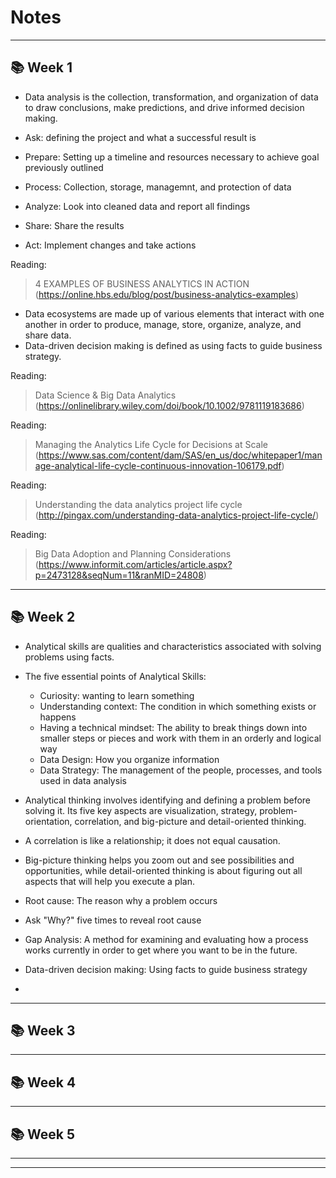 # Notes 
_______________________
## :books: Week 1

- Data analysis is the collection, transformation, and organization of data to draw conclusions, make predictions, and drive informed decision making.

- Ask: defining the project and what a successful result is
- Prepare: Setting up a timeline and resources necessary to achieve goal previously outlined
- Process: Collection, storage, managemnt, and protection of data
- Analyze: Look into cleaned data and report all findings
- Share: Share the results
- Act: Implement changes and take actions

Reading: 

> 4 EXAMPLES OF BUSINESS ANALYTICS IN ACTION (https://online.hbs.edu/blog/post/business-analytics-examples)

- Data ecosystems are made up of various elements that interact with one another in order to produce, manage, store, organize, analyze, and share data.
- Data-driven decision making is defined as using facts to guide business strategy.

Reading:

> Data Science & Big Data Analytics (https://onlinelibrary.wiley.com/doi/book/10.1002/9781119183686)

Reading: 

> Managing the Analytics Life Cycle for Decisions at Scale (https://www.sas.com/content/dam/SAS/en_us/doc/whitepaper1/manage-analytical-life-cycle-continuous-innovation-106179.pdf)

Reading: 

> Understanding the data analytics project life cycle (http://pingax.com/understanding-data-analytics-project-life-cycle/)

Reading: 

> Big Data Adoption and Planning Considerations (https://www.informit.com/articles/article.aspx?p=2473128&seqNum=11&ranMID=24808) 
_______________________
## :books: Week 2

- Analytical skills are qualities and characteristics associated with solving problems using facts.
- The five essential points of Analytical Skills: 
  - Curiosity: wanting to learn something
  - Understanding context: The condition in which something exists or happens
  - Having a technical mindset: The ability to break things down into smaller steps or pieces and work with them in an orderly and logical way
  - Data Design: How you organize information
  - Data Strategy: The management of the people, processes, and tools used in data analysis 

- Analytical thinking involves identifying and defining a problem before solving it. Its five key aspects are visualization, strategy, problem-orientation, correlation, and big-picture and detail-oriented thinking.
- A correlation is like a relationship; it does not equal causation.
- Big-picture thinking helps you zoom out and see possibilities and opportunities, while detail-oriented thinking is about figuring out all aspects that will help you execute a plan.
- Root cause: The reason why a problem occurs
- Ask "Why?" five times to reveal root cause
- Gap Analysis: A method for examining and evaluating how a process works currently in order to get where you want to be in the future.
- Data-driven decision making: Using facts to guide business strategy
- 
_______________________
## :books: Week 3
_______________________
## :books: Week 4
_______________________
## :books: Week 5
_______________________
_______________________
